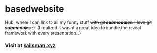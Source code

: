 # basedwebsite

Hub, where I can link to all my funny stuff ~~with git ***submodules***. I love git ***submodules*** :).~~ (I realized it wasnt a great idea to bundle the reveal framework with every presentation...)

### Visit at [sailsman.xyz](https://sailsman.xyz)
